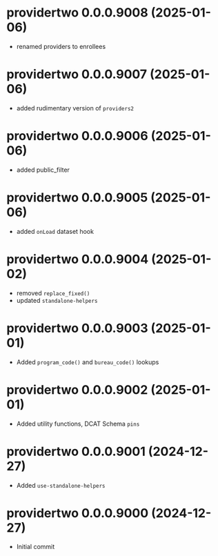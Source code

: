 <!-- NEWS.md is maintained by https://cynkra.github.io/fledge, do not edit -->

# providertwo 0.0.0.9008 (2025-01-06)

* renamed providers to enrollees


# providertwo 0.0.0.9007 (2025-01-06)

* added rudimentary version of `providers2`


# providertwo 0.0.0.9006 (2025-01-06)

* added public_filter


# providertwo 0.0.0.9005 (2025-01-06)

* added `onLoad` dataset hook


# providertwo 0.0.0.9004 (2025-01-02)

* removed `replace_fixed()`
* updated `standalone-helpers`


# providertwo 0.0.0.9003 (2025-01-01)

* Added `program_code()` and `bureau_code()` lookups


# providertwo 0.0.0.9002 (2025-01-01)

* Added utility functions, DCAT Schema `pins`


# providertwo 0.0.0.9001 (2024-12-27)

* Added `use-standalone-helpers`


# providertwo 0.0.0.9000 (2024-12-27)

* Initial commit
